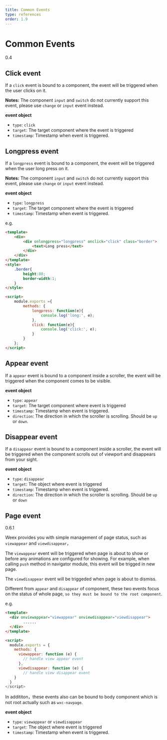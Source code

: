 ```yaml
---
title: Common Events
type: references
order: 1.9
---
```


# Common Events
<span class="weex-version">0.4</span>

## Click event

If a `click` event is bound to a component, the event will be triggered when the user clicks on it.

**Notes:** The component `input` and `switch` do not currently support this event, please use `change` or `input` event instead.

**event object**

* `type`: `click`
* `target`: The target component where the event is triggered
* `timestamp`: Timestamp when event is triggered.       

## Longpress event      

If a `longpress` event is bound to a component, the event will be triggered when the user long press on it.

**Notes:** The component `input` and `switch` do not currently support this event, please use `change` or `input` event instead.

**event object**

* `type`: `longpress`
* `target`: The target component where the event is triggered
* `timestamp`: Timestamp when event is triggered.     

e.g.     

```html
<template>
    <div>
        <div onlongpress="longpress" onclick="click" class="border">
            <text>Long press</text>
        </div>
    </div>
</template>
<style>
    .border{
        height:80;
        border-width:1;
    }
</style>

<script>
    module.exports ={
        methods: {
            longpress: function(e){
                console.log('long:', e);
            },
            click: function(e){
                console.log('click:', e);
            }
        }
    };
</script>
```        

## Appear event

If a `appear` event is bound to a component inside a scroller, the event will be triggered when the component comes to be visible.

**event object**

* `type`: `appear`
* `target`: The target component where event is triggered
* `timestamp`: Timestamp when event is triggered.
* `direction`: The direction in which the scroller is scrolling. Should be `up` or `down`.

## Disappear event

If a `disappear` event is bound to a component inside a scroller, the event will be triggered when the component scrolls out of viewport and disappears from your sight.

**event object**

* `type`: `disappear`
* `target`: The object where event is triggered
* `timestamp`: Timestamp when event is triggered.
* `direction`: The direction in which the scroller is scrolling. Should be `up` or `down`

## Page event 
<span class="weex-version">0.6.1</span>

Weex provides you with simple management of page status, such as `viewappear` and `viewdisappear`，

The `viewappear` event will be triggered when page is about to show or before any animations are configured for showing. For example, when calling `push` method in navigator module, this event will be trigged in new page. 

The `viewdisappear` event will be triggeded when page is about to dismiss.  

Different from `appear` and `disappear` of component, these two events focus on the status of whole page, `so they must be bound to the root component`.

e.g.

```html
<template>
  <div onviewappear="viewappear" onviewdisappear="viewdisappear">
  		......
  </div>
</template>

<script>
  module.exports = {
    methods: {
      viewappear: function (e) {
        // handle view appear event
      },
      viewdisappear: function (e) {
        // handle view disappear event
    }
  }
</script>
```

In addititon，these events also can be bound to body component which is not root actually such as `wxc-navpage`.


**event object**

* `type`: `viewappear` or `viewdisappear`
* `target`: The object where event is triggered
* `timestamp`: Timestamp when event is triggered.
